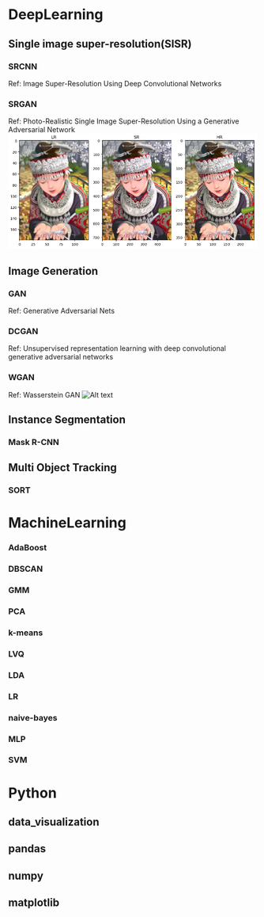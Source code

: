 # DeepLearning
## Single image super-resolution(SISR)
### SRCNN
Ref: Image Super-Resolution Using Deep Convolutional Networks
### SRGAN
Ref: Photo-Realistic Single Image Super-Resolution Using a Generative Adversarial Network
![Alt text](super_resolution/SRGAN/result_1200.png)
## Image Generation
### GAN
Ref: Generative Adversarial Nets
### DCGAN
Ref: Unsupervised representation learning with deep convolutional generative adversarial networks
### WGAN
Ref: Wasserstein GAN
![Alt text](image_generation/WGAN_CP/results/results.gif)

## Instance Segmentation
### Mask R-CNN
## Multi Object Tracking
### SORT
# MachineLearning
### AdaBoost
### DBSCAN
### GMM
### PCA
### k-means
### LVQ
### LDA
### LR
### naive-bayes
### MLP
### SVM
# Python
## data_visualization
## pandas
## numpy
## matplotlib
